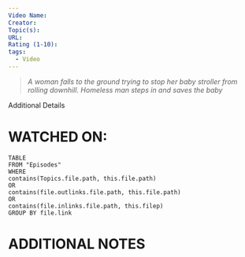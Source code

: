 ```yaml
---
Video Name: 
Creator: 
Topic(s): 
URL: 
Rating (1-10): 
tags:
  - Video
---
```

> *A woman falls to the ground trying to stop her baby stroller from rolling downhill. Homeless man steps in and saves the baby*

Additional Details
# WATCHED ON:
``` dataview
TABLE
FROM "Episodes"
WHERE 
contains(Topics.file.path, this.file.path) 
OR 
contains(file.outlinks.file.path, this.file.path)
OR
contains(file.inlinks.file.path, this.filep)
GROUP BY file.link
```

# ADDITIONAL NOTES